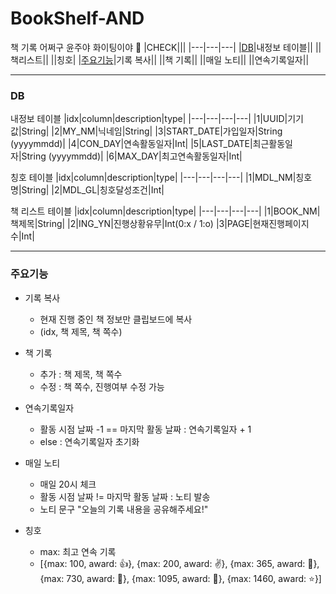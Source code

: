 # BookShelf-AND
책 기록 어쩌구 윤주야 화이팅이야 :frog:
|CHECK|||
|---|---|---|
|[DB](###DB)|내정보 테이블||
||책리스트||
||칭호|
|[주요기능](#주요기능)|기록 복사||
||책 기록||
||매일 노티||
||연속기록일자||

---------------------

### DB
내정보 테이블
|idx|column|description|type|
|---|---|---|---|
|1|UUID|기기값|String|
|2|MY_NM|닉네임|String|
|3|START_DATE|가입일자|String (yyyymmdd)|
|4|CON_DAY|연속활동일자|Int|
|5|LAST_DATE|최근활동일자|String (yyyymmdd)|
|6|MAX_DAY|최고연속활동일자|Int|

칭호 테이블
|idx|column|description|type|
|---|---|---|---|
|1|MDL_NM|칭호명|String|
|2|MDL_GL|칭호달성조건|Int|

책 리스트 테이블
|idx|column|description|type|
|---|---|---|---|
|1|BOOK_NM|책제목|String|
|2|ING_YN|진행상황유무|Int(0:x / 1:o)
|3|PAGE|현재진행페이지수|Int|

-----------------

### 주요기능
- 기록 복사
  - 현재 진행 중인 책 정보만 클립보드에 복사
  - (idx, 책 제목, 책 쪽수)
  
- 책 기록
  - 추가 : 책 제목, 책 쪽수
  - 수정 : 책 쪽수, 진행여부 수정 가능

- 연속기록일자
  - 활동 시점 날짜 -1 == 마지막 활동 날짜 : 연속기록일자 + 1
  - else : 연속기록일자 초기화

- 매일 노티
  - 매일 20시 체크
  - 활동 시점 날짜 != 마지막 활동 날짜 : 노티 발송
  - 노티 문구 "오늘의 기록 내용을 공유해주세요!"

- 칭호
  - max: 최고 연속 기록
  - [{max: 100, award: :thumbsup:}, {max: 200, award: :v:}, {max: 365, award: :cherries:}, {max: 730, award: :cake:}, {max: 1095, award: :birthday:}, {max: 1460, award: :star:}]



